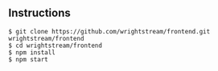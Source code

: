 ## Instructions
``` 
$ git clone https://github.com/wrightstream/frontend.git wrightstream/frontend
$ cd wrightstream/frontend
$ npm install
$ npm start
```